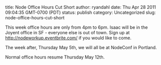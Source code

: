title: Node Office Hours Cut Short
author: ryandahl
date: Thu Apr 28 2011 09:04:35 GMT-0700 (PDT)
status: publish
category: Uncategorized
slug: node-office-hours-cut-short

This week office hours are only from 4pm to 6pm. Isaac will be in the Joyent office in SF - everyone else is out of town. Sign up at http://nodeworkup.eventbrite.com/ if you would like to come.

The week after, Thursday May 5th, we will all be at NodeConf in Portland.

Normal office hours resume Thursday May 12th.
